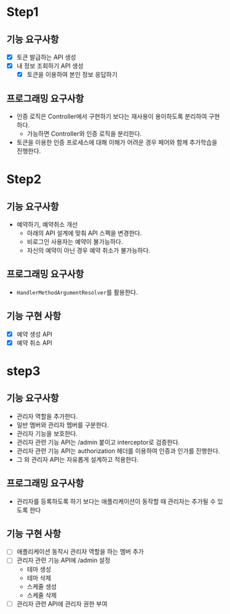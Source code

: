 # Step1

## 기능 요구사항

- [x] 토큰 발급하는 API 생성
- [x] 내 정보 조회하기 API 생성
    - [x] 토큰을 이용하여 본인 정보 응답하기

## 프로그래밍 요구사항

- 인증 로직은 Controller에서 구현하기 보다는 재사용이 용이하도록 분리하여 구현하다.
    - 가능하면 Controller와 인증 로직을 분리한다.
- 토큰을 이용한 인증 프로세스에 대해 이해가 어려운 경우 페어와 함께 추가학습을 진행한다.

# Step2

## 기능 요구사항

- 예약하기, 예약취소 개선
    - 아래의 API 설계에 맞춰 API 스펙을 변경한다.
    - 비로그인 사용자는 예약이 불가능하다.
    - 자신의 예약이 아닌 경우 예약 취소가 불가능하다.

## 프로그래밍 요구사항

- `HandlerMethodArgumentResolver`를 활용한다.

## 기능 구현 사항

- [x] 예약 생성 API
- [x] 예약 취소 API

# step3

## 기능 요구사항

- 관리자 역할을 추가한다.
- 일반 멤버와 관리자 멤버를 구분한다.
- 관리자 기능을 보호한다.
- 관리자 관련 기능 API는 /admin 붙이고 interceptor로 검증한다.
- 관리자 관련 기능 API는 authorization 헤더를 이용하여 인증과 인가를 진행한다.
- 그 외 관리자 API는 자유롭게 설계하고 적용한다.

## 프로그래밍 요구사항

- 관리자를 등록하도록 하기 보다는 애플리케이션이 동작할 때 관리자는 추가될 수 있도록 한다

## 기능 구현 사항

- [ ] 애플리케이션 동작시 관리자 역할을 하는 멤버 추가
- [ ] 관리자 관련 기능 API에 /admin 설정
    - 테마 생성
    - 테마 삭제
    - 스케줄 생성
    - 스케줄 삭제
- [ ] 관리자 관련 API에 관리자 권한 부여